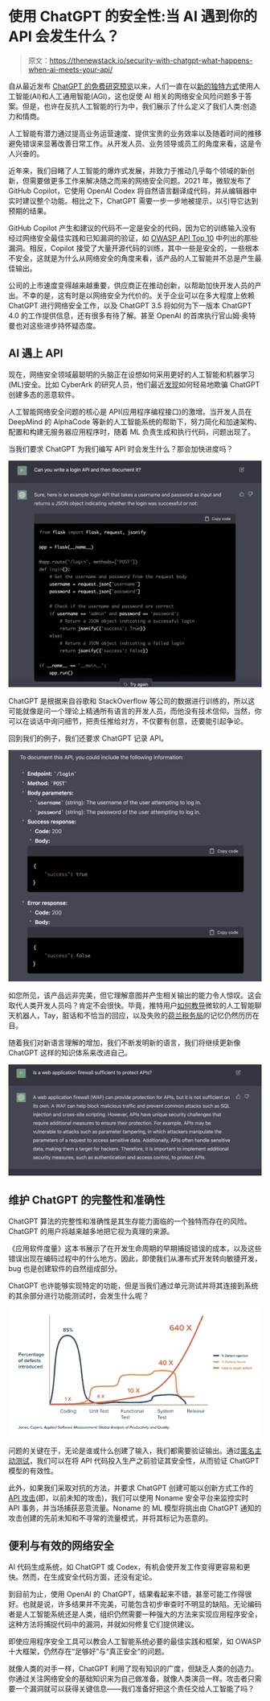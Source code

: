# 使用 ChatGPT 的安全性:当 AI 遇到你的 API 会发生什么？

> 原文：<https://thenewstack.io/security-with-chatgpt-what-happens-when-ai-meets-your-api/>

自从最近发布 [ChatGPT 的免费研究预览](https://thenewstack.io/beware-chatgpt-a-language-model-in-the-shape-of-shakespeare/)以来，人们一直在以[新的独特方式](https://thenewstack.io/5-ways-chatgpt-could-supercharge-chatbots/)使用人工智能(AI)和人工通用智能(AGI)，这也促使 AI 相关的网络安全风险问题多于答案。但是，也许在反抗人工智能的行为中，我们展示了什么定义了我们人类:创造力和情商。

人工智能有潜力通过提高业务运营速度、提供宝贵的业务效率以及随着时间的推移避免错误来显著改善日常工作。从开发人员、业务领导或员工的角度来看，这是令人兴奋的。

近年来，我们目睹了人工智能的爆炸式发展，并致力于推动几乎每个领域的新创新，但需要做更多工作来解决随之而来的网络安全问题。2021 年，微软发布了 GitHub Copilot，它使用 OpenAI Codex 将自然语言翻译成代码，并从编辑器中实时建议整个功能。相比之下，ChatGPT 需要一步一步地被提示，以引导它达到预期的结果。

GitHub Copilot 产生和建议的代码不一定是安全的代码，因为它的训练输入没有经过网络安全最佳实践和已知漏洞的验证，如 [OWASP API Top 10](https://owasp.org/www-project-top-ten/) 中列出的那些漏洞。相反，Copilot 接受了大量开源代码的训练，其中一些是安全的，一些根本不安全，这就是为什么从网络安全的角度来看，该产品的人工智能并不总是产生最佳输出。

公司的上市速度变得越来越重要，供应商正在推动创新，以帮助加快开发人员的产出。不幸的是，这有时是以网络安全为代价的。关于企业可以在多大程度上依赖 ChatGPT 进行网络安全工作，以及 ChatGPT 3.5 将如何为下一版本 ChatGPT 4.0 的工作提供信息，还有很多有待了解。甚至 OpenAI 的首席执行官山姆·奥特曼也对这些进步持怀疑态度。

## AI 遇上 API

现在，网络安全领域最聪明的头脑正在设想如何采用更好的人工智能和机器学习(ML)安全。比如 CyberArk 的研究人员，他们最近[发现](https://www.cyberark.com/resources/threat-research-blog/chatting-our-way-into-creating-a-polymorphic-malware)如何轻易地欺骗 ChatGPT 创建多态的恶意软件。

人工智能网络安全问题的核心是 API(应用程序编程接口)的激增。当开发人员在 DeepMind 的 AlphaCode 等新的人工智能系统的帮助下，努力简化和加速架构、配置和构建无服务器应用程序时，随着 ML 负责生成和执行代码，问题出现了。

当我们要求 ChatGPT 为我们编写 API 时会发生什么？那会加快进度吗？

![](img/13188f183311096d6af30f67eb524e34.png)

ChatGPT 是根据来自谷歌和 StackOverflow 等公司的数据进行训练的，所以这可能就像是问一个理论上精通所有语言的开发人员，而他没有技术信仰。当然，你可以在谈话中询问细节，把责任推给对方，不仅要有创意，还要能引起争论。

回到我们的例子，我们还要求 ChatGPT 记录 API。

![](img/ff0cf43d09baaa0fcf5b9e5729a7abfb.png)

如您所见，该产品远非完美，但它理解意图并产生相关输出的能力令人惊叹。这会取代人类开发人员吗？肯定不会很快。毕竟，推特用户[如何教导](https://thenewstack.io/requiem-tay-reactions-microsofts-teenaged-ai-gone-bad/)微软的人工智能聊天机器人，Tay，脏话和不恰当的回应，以及失败的[荷兰税务局](https://pipedot.org/article/5Z1BH)的记忆仍然历历在目。

随着我们对新语言理解的增加，我们不断发明新的语言，我们将继续更新像 ChatGPT 这样的知识体系来改进自己。

![](img/75892674b2d4f12bea235f28add3acfa.png)

## 维护 ChatGPT 的完整性和准确性

ChatGPT 算法的完整性和准确性是其生存能力面临的一个独特而存在的风险。ChatGPT 的用户将越来越多地把它视为真理的来源。

《应用软件度量》这本书展示了在开发生命周期的早期捕捉错误的成本，以及这些错误出现在编码过程中的什么地方。因此，即使我们从瀑布式开发转向敏捷开发，bug 也是创建软件的自然组成部分。

ChatGPT 也许能够实现特定的功能，但是当我们通过单元测试并将其连接到系统的其余部分进行功能测试时，会发生什么呢？

![](img/6d5def4c7533d19fe03c4b474c483229.png)

问题的关键在于，无论是谁或什么创建了输入，我们都需要验证输出。通过[匿名主动测试](https://nonamesecurity.com/active-testing)，我们可以在将 API 代码投入生产之前验证其安全性，从而验证 ChatGPT 模型的有效性。

此外，如果我们采取对抗的方法，并要求 ChatGPT 创建可能以创新方式工作的 [API 攻击](https://thenewstack.io/are-your-development-practices-introducing-api-security-risks/)(即，以前未知的攻击)，我们可以使用 Noname 安全平台来监控实时 API 事务，并当场捕获恶意流量。Noname 的 ML 模型将挑出由 ChatGPT 通知的攻击创建的先前未知和不寻常的流量模式，并将其标记为恶意的。

## 便利与有效的网络安全

AI 代码生成系统，如 ChatGPT 或 Codex，有机会使开发工作变得更容易和更快。然而，在生成安全代码方面，还没有定论。

到目前为止，使用 OpenAI 的 ChatGPT，结果看起来不错，甚至可能工作得很好。也就是说，许多结果并不完美，可能包含初步审查时不明显的缺陷。无论编码者是人工智能系统还是人类，组织仍然需要一种强大的方法来实现应用程序安全，这种方法将捕捉代码中的漏洞，并就如何修复它们提供建议。

即使应用程序安全工具可以教会人工智能系统必要的最佳实践和框架，如 OWASP 十大框架，仍然存在“足够好”与“真正安全”的问题。

就像人类的对手一样，ChatGPT 利用了现有知识的广度，但缺乏人类的创造力。你通过关注网络安全的基础知识来为自己做准备，就像人类演员一样。攻击者只需要一个漏洞就可以获得关键信息——我们准备好把这个责任交给人工智能了吗？

<svg xmlns:xlink="http://www.w3.org/1999/xlink" viewBox="0 0 68 31" version="1.1"><title>Group</title> <desc>Created with Sketch.</desc></svg>